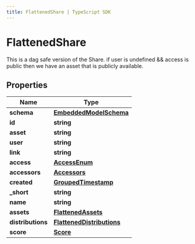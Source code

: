 ```yaml
---
title: FlattenedShare | TypeScript SDK
---
```



# FlattenedShare

This is a dag safe version of the Share.  if user is undefined && access is public then we have an asset that is publicly available.

## Properties

Name | Type
------------ | -------------
**schema** | [**EmbeddedModelSchema**](EmbeddedModelSchema)
**id** | **string**
**asset** | **string**
**user** | **string**
**link** | **string**
**access** | [**AccessEnum**](AccessEnum)
**accessors** | [**Accessors**](Accessors)
**created** | [**GroupedTimestamp**](GroupedTimestamp)
**_short** | **string**
**name** | **string**
**assets** | [**FlattenedAssets**](FlattenedAssets)
**distributions** | [**FlattenedDistributions**](FlattenedDistributions)
**score** | [**Score**](Score)


